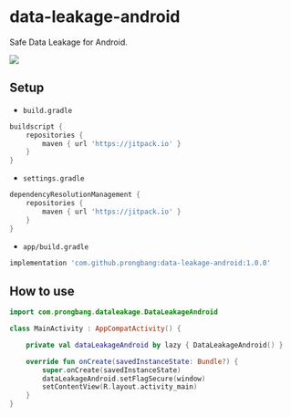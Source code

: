 # data-leakage-android

Safe Data Leakage for Android.

[![](https://jitpack.io/v/prongbang/data-leakage-android.svg)](https://jitpack.io/#prongbang/data-leakage-android)

## Setup

- `build.gradle`

```groovy
buildscript {
    repositories {
        maven { url 'https://jitpack.io' }
    }
}
```

- `settings.gradle`

```groovy
dependencyResolutionManagement {
    repositories {
        maven { url 'https://jitpack.io' }
    }
}
```

- `app/build.gradle`

```groovy
implementation 'com.github.prongbang:data-leakage-android:1.0.0'
```

## How to use

```kotlin
import com.prongbang.dataleakage.DataLeakageAndroid

class MainActivity : AppCompatActivity() {

    private val dataLeakageAndroid by lazy { DataLeakageAndroid() }

    override fun onCreate(savedInstanceState: Bundle?) {
        super.onCreate(savedInstanceState)
        dataLeakageAndroid.setFlagSecure(window)
        setContentView(R.layout.activity_main)
    }
}
```